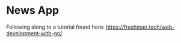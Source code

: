 # News App

Following along to a tutorial found here: https://freshman.tech/web-development-with-go/